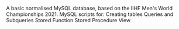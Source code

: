 A basic normalised MySQL database, based on the IIHF Men's World Championships 2021.
MySQL scripts for:
    Creating tables
    Queries and Subqueries
    Stored Function
    Stored Procedure
    View
